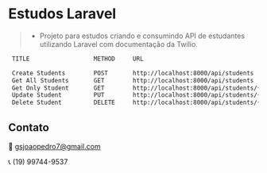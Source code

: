 # Estudos Laravel

> - Projeto para estudos criando e consumindo API de estudantes utilizando Laravel com documentação da Twilio.


```bash
 TITLE                  METHOD     URL                                   PARAMS

 Create Students        POST       http://localhost:8000/api/students    {name, course}
 Get All Students       GET        http://localhost:8000/api/students
 Get Only Student       GET        http://localhost:8000/api/students/{id}
 Update Student         PUT        http://localhost:8000/api/students/{id}
 Delete Student         DELETE     http://localhost:8000/api/students/{id}
```


## Contato

:email: gsjoaopedro7@gmail.com

:telephone_receiver: (19) 99744-9537

